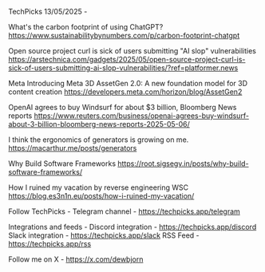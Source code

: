 TechPicks 13/05/2025 -

What's the carbon footprint of using ChatGPT?
https://www.sustainabilitybynumbers.com/p/carbon-footprint-chatgpt

Open source project curl is sick of users submitting "AI slop" vulnerabilities
https://arstechnica.com/gadgets/2025/05/open-source-project-curl-is-sick-of-users-submitting-ai-slop-vulnerabilities/?ref=platformer.news

Meta Introducing Meta 3D AssetGen 2.0: A new foundation model for 3D content creation
https://developers.meta.com/horizon/blog/AssetGen2

OpenAI agrees to buy Windsurf for about $3 billion, Bloomberg News reports
https://www.reuters.com/business/openai-agrees-buy-windsurf-about-3-billion-bloomberg-news-reports-2025-05-06/

I think the ergonomics of generators is growing on me.
https://macarthur.me/posts/generators

Why Build Software Frameworks
https://root.sigsegv.in/posts/why-build-software-frameworks/

How I ruined my vacation by reverse engineering WSC
https://blog.es3n1n.eu/posts/how-i-ruined-my-vacation/

Follow TechPicks -
Telegram channel - https://techpicks.app/telegram

Integrations and feeds -
Discord integration - https://techpicks.app/discord
Slack integration - https://techpicks.app/slack
RSS Feed - https://techpicks.app/rss

Follow me on X - https://x.com/dewbjorn